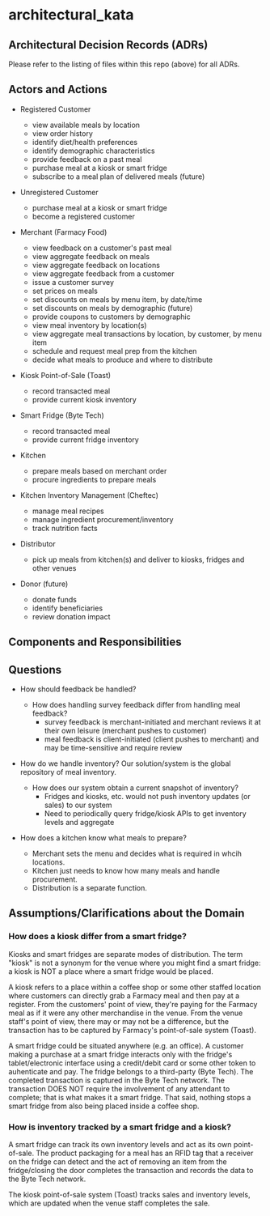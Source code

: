 # architectural_kata

## Architectural Decision Records (ADRs)
Please refer to the listing of files within this repo (above) for all ADRs.

## Actors and Actions
* Registered Customer
  * view available meals by location
  * view order history
  * identify diet/health preferences
  * identify demographic characteristics
  * provide feedback on a past meal
  * purchase meal at a kiosk or smart fridge
  * subscribe to a meal plan of delivered meals (future)
  
* Unregistered Customer
  * purchase meal at a kiosk or smart fridge
  * become a registered customer

* Merchant (Farmacy Food)
  * view feedback on a customer's past meal
  * view aggregate feedback on meals
  * view aggregate feedback on locations
  * view aggregate feedback from a customer
  * issue a customer survey
  * set prices on meals
  * set discounts on meals by menu item, by date/time
  * set discounts on meals by demographic (future)
  * provide coupons to customers by demographic
  * view meal inventory by location(s)
  * view aggregate meal transactions by location, by customer, by menu item
  * schedule and request meal prep from the kitchen
  * decide what meals to produce and where to distribute
  
* Kiosk Point-of-Sale (Toast)
  * record transacted meal
  * provide current kiosk inventory

* Smart Fridge (Byte Tech)
  * record transacted meal
  * provide current fridge inventory

* Kitchen
  * prepare meals based on merchant order
  * procure ingredients to prepare meals

* Kitchen Inventory Management (Cheftec)
  * manage meal recipes
  * manage ingredient procurement/inventory
  * track nutrition facts

* Distributor
  * pick up meals from kitchen(s) and deliver to kiosks, fridges and other venues
  
* Donor (future)
  * donate funds
  * identify beneficiaries
  * review donation impact

## Components and Responsibilities



## Questions
* How should feedback be handled?
  * How does handling survey feedback differ from handling meal feedback?
    * survey feedback is merchant-initiated and merchant reviews it at their own leisure (merchant pushes to customer)
    * meal feedback is client-initiated (client pushes to merchant) and may be time-sensitive and require review

* How do we handle inventory? Our solution/system is the global repository of meal inventory.
  * How does our system obtain a current snapshot of inventory?
    * Fridges and kiosks, etc. would not push inventory updates (or sales) to our system
    * Need to periodically query fridge/kiosk APIs to get inventory levels and aggregate
    
* How does a kitchen know what meals to prepare?
  * Merchant sets the menu and decides what is required in whcih locations.
  * Kitchen just needs to know how many meals and handle procurement.
  * Distribution is a separate function.

## Assumptions/Clarifications about the Domain
### How does a kiosk differ from a smart fridge?
Kiosks and smart fridges are separate modes of distribution. The term "kiosk" is not a synonym for the venue where you might find a smart fridge:  a kiosk is NOT a place where a smart fridge would be placed.

A kiosk refers to a place within a coffee shop or some other staffed location where customers can directly grab a Farmacy meal and then pay at a register. From the customers' point of view, they're paying for the Farmacy meal as if it were any other merchandise in the venue. From the venue staff's point of view, there may or may not be a difference, but the transaction has to be captured by Farmacy's point-of-sale system (Toast).

A smart fridge could be situated anywhere (e.g. an office). A customer making a purchase at a smart fridge interacts only with the fridge's tablet/electronic interface using a credit/debit card or some other token to auhenticate and pay. The fridge belongs to a third-party (Byte Tech). The completed transaction is captured in the Byte Tech network. The transaction DOES NOT require the involvement of any attendant to complete; that is what makes it a smart fridge. That said, nothing stops a smart fridge from also being placed inside a coffee shop.

### How is inventory tracked by a smart fridge and a kiosk?
A smart fridge can track its own inventory levels and act as its own point-of-sale. The product packaging for a meal has an RFID tag that a receiver on the fridge can detect and the act of removing an item from the fridge/closing the door completes the transaction and records the data to the Byte Tech network.

The kiosk point-of-sale system (Toast) tracks sales and inventory levels, which are updated when the venue staff completes the sale.
